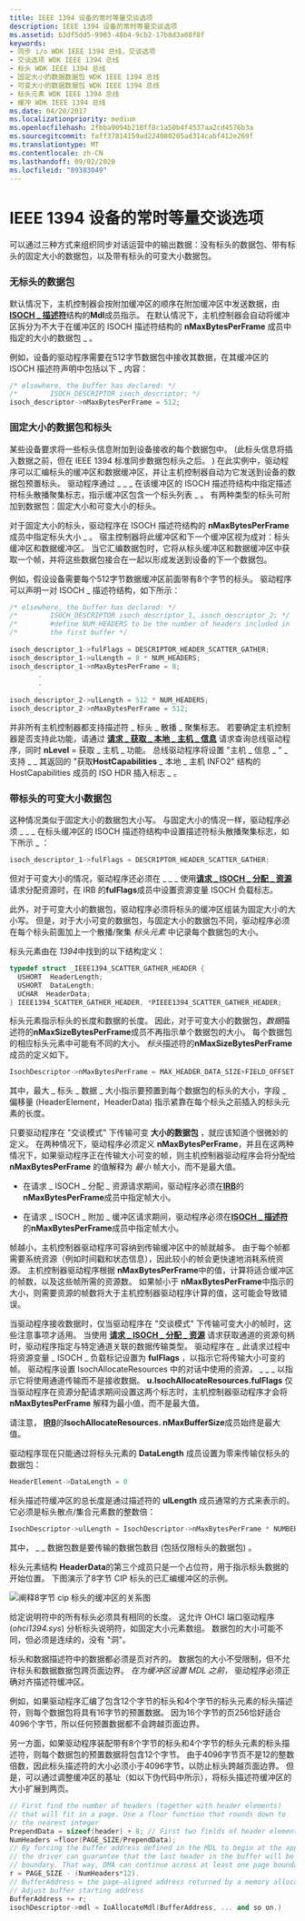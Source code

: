 ```yaml
---
title: IEEE 1394 设备的常时等量交谈选项
description: IEEE 1394 设备的常时等量交谈选项
ms.assetid: b3df5dd5-9903-48b4-9cb2-17b8d3a08f8f
keywords:
- 同步 i/o WDK IEEE 1394 总线，交谈选项
- 交谈选项 WDK IEEE 1394 总线
- 标头 WDK IEEE 1394 总线
- 固定大小的数据数据包 WDK IEEE 1394 总线
- 可变大小的数据数据包 WDK IEEE 1394 总线
- 标头元素 WDK IEEE 1394 总线
- 缓冲 WDK IEEE 1394 总线
ms.date: 04/20/2017
ms.localizationpriority: medium
ms.openlocfilehash: 2fbba9094b218ff8c1a50b4f4537aa2cd4576b3a
ms.sourcegitcommit: faff37814159ad224080205ad314cabf412e269f
ms.translationtype: MT
ms.contentlocale: zh-CN
ms.lasthandoff: 09/02/2020
ms.locfileid: "89383049"
---
```

# <a name="isochronous-talk-options-for-ieee-1394-devices"></a>IEEE 1394 设备的常时等量交谈选项





可以通过三种方式来组织同步对话运营中的输出数据：没有标头的数据包、带有标头的固定大小的数据包，以及带有标头的可变大小数据包。

### <a name="packets-with-no-headers"></a>无标头的数据包

默认情况下，主机控制器会按附加缓冲区的顺序在附加缓冲区中发送数据，由[**ISOCH \_ 描述符**](/windows-hardware/drivers/ddi/1394/ns-1394-_isoch_descriptor)结构的**Mdl**成员指示。 在默认情况下，主机控制器会自动将缓冲区拆分为不大于在缓冲区的 ISOCH 描述符结构的 **nMaxBytesPerFrame** 成员中指定的大小的数据包 \_ 。

例如，设备的驱动程序需要在512字节数据包中接收其数据，在其缓冲区的 ISOCH 描述符声明中包括以下 \_ 内容：

```cpp
/* elsewhere, the buffer has declared: */
/*        ISOCH_DESCRIPTOR isoch_descriptor; */
isoch_descriptor->nMaxBytesPerFrame = 512;
```

### <a name="fixed-size-data-packets-with-headers"></a>固定大小的数据包和标头

某些设备要求将一些标头信息附加到设备接收的每个数据包中。  (此标头信息将插入数据之前，但在 IEEE 1394 标准同步数据包标头之后。 ) 在此实例中，驱动程序可以汇编标头的缓冲区和数据缓冲区，并让主机控制器自动为它发送到设备的数据包预置标头。 驱动程序通过 \_ \_ \_ 在该缓冲区的 ISOCH 描述符结构中指定描述符标头散播聚集标志，指示缓冲区包含一个标头列表 \_ 。 有两种类型的标头可附加到数据包：固定大小和可变大小的标头。

对于固定大小的标头，驱动程序在 ISOCH 描述符结构的 **nMaxBytesPerFrame** 成员中指定标头大小 \_ 。 宿主控制器将此缓冲区和下一个缓冲区视为成对：标头缓冲区和数据缓冲区。 当它汇编数据包时，它将从标头缓冲区和数据缓冲区中获取一个帧，并将这些数据包接合在一起以形成发送到设备的下一个数据包。

例如，假设设备需要每个512字节数据缓冲区前面带有8个字节的标头。 驱动程序可以声明一对 ISOCH \_ 描述符结构，如下所示：

```cpp
/* elsewhere, the buffer has declared: */
/*        ISOCH_DESCRIPTOR isoch_descriptor_1, isoch_descriptor_2; */
/*        #define NUM_HEADERS to be the number of headers included in  */
/*        the first buffer */
 
isoch_descriptor_1->fulFlags = DESCRIPTOR_HEADER_SCATTER_GATHER;
isoch_descriptor_1->ulLength = 8 * NUM_HEADERS;
isoch_descriptor_1->nMaxBytesPerFrame = 8;
       .
       .
       .
isoch_descriptor_2->ulLength = 512 * NUM_HEADERS;
isoch_descriptor_2->nMaxBytesPerFrame = 512;
```

并非所有主机控制器都支持描述符 \_ 标头 \_ 散播 \_ 聚集标志。 若要确定主机控制器是否支持此功能，请通过 [**请求 \_ 获取 \_ 本地 \_ 主机 \_ 信息**](https://msdn.microsoft.com/library/windows/hardware/ff537644) 请求查询总线驱动程序，同时 **nLevel** = 获取 \_ 主机 \_ 功能。 总线驱动程序将设置 "主机 \_ 信息 \_ " \_ 支持 \_ \_ 其返回的 "获取**HostCapabilities** \_ 本地 \_ 主机 INFO2" 结构的 HostCapabilities 成员的 ISO HDR 插入标志 \_ 。

### <a name="variable-size-data-packets-with-headers"></a>带标头的可变大小数据包

这种情况类似于固定大小的数据包大小写。 与固定大小的情况一样，驱动程序必须 \_ \_ \_ 在标头缓冲区的 ISOCH 描述符结构中设置描述符标头散播聚集标志，如下所示 \_ ：

```cpp
isoch_descriptor_1->fulFlags = DESCRIPTOR_HEADER_SCATTER_GATHER;
```

但对于可变大小的情况，驱动程序还必须在 \_ \_ \_ 使用[**请求 \_ ISOCH \_ 分配 \_ 资源**](https://msdn.microsoft.com/library/windows/hardware/ff537649)请求分配资源时，在 IRB 的**fulFlags**成员中设置资源变量 ISOCH 负载标志。

此外，对于可变大小的数据包，驱动程序必须将标头的缓冲区组装为固定大小的大小写。 但是，对于大小可变的数据包，与固定大小的数据包不同，驱动程序必须在每个标头前面加上一个散播/聚集 *标头元素* 中记录每个数据包的大小。

标头元素由在 *1394*中找到的以下结构定义：

```cpp
typedef struct _IEEE1394_SCATTER_GATHER_HEADER {
  USHORT  HeaderLength;
  USHORT  DataLength;
  UCHAR  HeaderData;
} IEEE1394_SCATTER_GATHER_HEADER, *PIEEE1394_SCATTER_GATHER_HEADER;
```

标头元素指示标头的长度和数据的长度。 因此，对于可变大小的数据包，*数据*描述符的**nMaxSizeBytesPerFrame**成员不再指示单个数据包的大小。 每个数据包的相应标头元素中可能有不同的大小。 *标头*描述符的**nMaxSizeBytesPerFrame**成员的定义如下。

```cpp
IsochDescriptor->nMaxBytesPerFrame = MAX_HEADER_DATA_SIZE+FIELD_OFFSET(HeaderElement,HeaderData)
```

其中，最大 \_ 标头 \_ 数据 \_ 大小指示要预置到每个数据包的标头的大小，字段 \_ 偏移量 (HeaderElement，HeaderData) 指示紧靠在每个标头之前插入的标头元素的长度。

只要驱动程序在 "交谈模式" 下传输可变 **大小的数据包** ，就应该知道个很微妙的定义。 在两种情况下，驱动程序必须定义 **nMaxBytesPerFrame**，并且在这两种情况下，如果驱动程序正在传输大小可变的帧，则主机控制器驱动程序会将分配给 **nMaxBytesPerFrame** 的值解释为 *最小* 帧大小，而不是最大值。

-   在请求 \_ ISOCH \_ 分配 \_ 资源请求期间，驱动程序必须在[**IRB**](/windows-hardware/drivers/ddi/1394/ns-1394-_irb)的**nMaxBytesPerFrame**成员中指定帧大小。

-   在请求 \_ ISOCH \_ 附加 \_ 缓冲区请求期间，驱动程序必须在[**ISOCH \_ 描述符**](/windows-hardware/drivers/ddi/1394/ns-1394-_isoch_descriptor)的**nMaxBytesPerFrame**成员中指定帧大小。

帧越小，主机控制器驱动程序可容纳到传输缓冲区中的帧就越多。 由于每个帧都需要系统资源（例如时间戳和状态信息），因此较小的帧会更快速地消耗系统资源。 主机控制器驱动程序根据 **nMaxBytesPerFrame**中的值，计算将适合缓冲区的帧数，以及这些帧所需的资源数。 如果帧小于 **nMaxBytesPerFrame**中指示的大小，则需要资源的帧数将大于主机控制器驱动程序计算的值，这可能会导致错误。

当驱动程序接收数据时，仅当驱动程序在 "交谈模式" 下传输可变大小的帧时，这些注意事项才适用。 当使用 [**请求 \_ ISOCH \_ 分配 \_ 资源**](https://msdn.microsoft.com/library/windows/hardware/ff537649) 请求获取通道的资源句柄时，驱动程序指定与特定通道关联的数据传输类型。 驱动程序在 \_ 此请求过程中将资源变量 \_ ISOCH \_ 负载标记设置为 **fulFlags** ，以指示它将传输大小可变的帧。 驱动程序设置 IsochAllocateResources 中的对话中使用的资源， \_ \_ \_ 以指示它将使用通道传输而不是接收数据。 **u.IsochAllocateResources.fulFlags** 仅当驱动程序在资源分配请求期间设置这两个标志时，主机控制器驱动程序才会将 **nMaxBytesPerFrame** 解释为最小值，而不是最大值。

请注意， [**IRB**](/windows-hardware/drivers/ddi/1394/ns-1394-_irb)的**IsochAllocateResources. nMaxBufferSize**成员始终是最大值。

驱动程序现在只能通过将标头元素的 **DataLength** 成员设置为零来传输仅标头的数据包：

```cpp
HeaderElement->DataLength = 0
```

标头描述符缓冲区的总长度是通过描述符的 **ulLength** 成员通常的方式来表示的。 它必须是标头散点/集合元素数的整数倍：

```cpp
IsochDescriptor->ulLength = IsochDescriptor->nMaxBytesPerFrame * NUMBER_OF_PACKETS;
```

其中， \_ \_ 数据包数是要传输的数据包数目 (包括仅限标头的数据包) 。

标头元素结构 **HeaderData**的第三个成员只是一个占位符，用于指示标头数据的开始位置。 下图演示了8字节 CIP 标头的已汇编缓冲区的示例。

![阐释8字节 cip 标头的缓冲区的关系图](images/hdrelem.png)

给定说明符中的所有标头必须具有相同的长度。 这允许 OHCI 端口驱动程序 (*ohci1394.sys*) 分析标头说明符，如固定大小元素数组。 数据包的大小可能不同，但必须是连续的，没有 "洞"。

标头和数据描述符中的数据都必须是页对齐的。 数据包的大小不受限制，但不允许标头和数据数据包跨页面边界。 *在为缓冲区设置 MDL 之前，* 驱动程序必须正确对齐描述符缓冲区。

例如，如果驱动程序汇编了包含12个字节的标头和4个字节的标头元素的标头描述符，则每个数据包将具有16字节的预置数据。 因为16个字节的页256恰好适合4096个字节，所以任何预置数据都不会跨越页面边界。

另一方面，如果驱动程序装配带有8个字节的标头和4个字节的标头元素的标头描述符，则每个数据包的预置数据将包含12个字节。 由于4096字节页不是12的整数倍数，因此标头描述符的大小必须小于4096字节，以防止标头跨越页面边界。 但是，可以通过调整缓冲区的基址（如以下伪代码中所示），将标头描述符缓冲区的大小扩展到两页。

```cpp
// First find the number of headers (together with header elements)
// that will fit in a page. Use a floor function that rounds down to 
// the nearest integer
PrependData = sizeof(header) + 8; // First two fields of header element take up 8 bytes
NumHeaders =floor(PAGE_SIZE/PrependData);
// By forcing the buffer address defined in the MDL to begin at the appropriate offset,
// the driver can guarantee that the last header in the buffer will be aligned on a page 
// boundary. That way, DMA can continue across at least one page boundary.
r = PAGE_SIZE - (NumHeaders*12).
// BufferAddress = the page-aligned address returned by a memory allocation routine
// Adjust buffer starting address
BufferAddress += r;
isochDescriptor->mdl = IoAllocateMdl(BufferAddress, ... and so on.)
```

 

